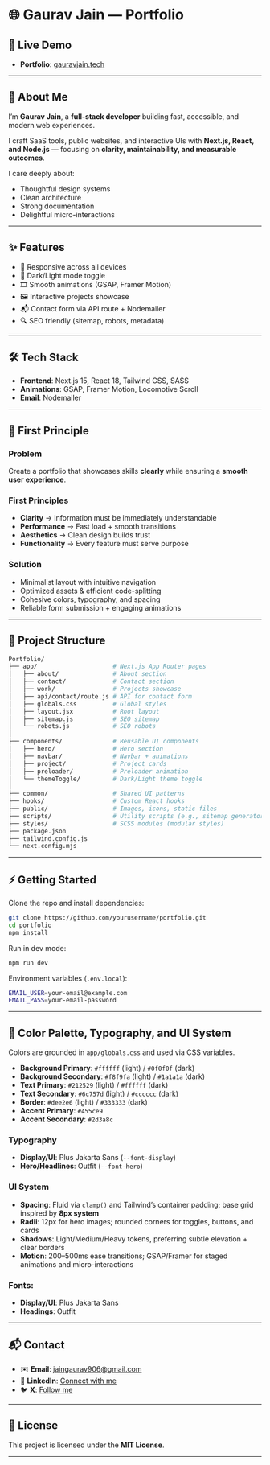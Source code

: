 # 🌐 Gaurav Jain — Portfolio

## 🚀 Live Demo
- **Portfolio**: [gauravjain.tech](https://www.gauravjain.tech)

---

## 👤 About Me
I’m **Gaurav Jain**, a **full-stack developer** building fast, accessible, and modern web experiences.  

I craft SaaS tools, public websites, and interactive UIs with **Next.js, React, and Node.js** — focusing on **clarity, maintainability, and measurable outcomes**.  

I care deeply about:
- Thoughtful design systems
- Clean architecture
- Strong documentation
- Delightful micro-interactions

---

## ✨ Features
- 📱 Responsive across all devices  
- 🌙 Dark/Light mode toggle  
- 🎞 Smooth animations (GSAP, Framer Motion)  
- 🖼 Interactive projects showcase  
- 📬 Contact form via API route + Nodemailer  
- 🔍 SEO friendly (sitemap, robots, metadata)  

---

## 🛠 Tech Stack
- **Frontend**: Next.js 15, React 18, Tailwind CSS, SASS  
- **Animations**: GSAP, Framer Motion, Locomotive Scroll  
- **Email**: Nodemailer   

---

## 🧩 First Principle

### Problem
Create a portfolio that showcases skills **clearly** while ensuring a **smooth user experience**.

### First Principles
- **Clarity** → Information must be immediately understandable  
- **Performance** → Fast load + smooth transitions  
- **Aesthetics** → Clean design builds trust  
- **Functionality** → Every feature must serve purpose  

### Solution
- Minimalist layout with intuitive navigation  
- Optimized assets & efficient code-splitting  
- Cohesive colors, typography, and spacing  
- Reliable form submission + engaging animations  

---

## 📂 Project Structure

```bash
Portfolio/
├── app/                     # Next.js App Router pages
│   ├── about/               # About section
│   ├── contact/             # Contact section
│   ├── work/                # Projects showcase
│   ├── api/contact/route.js # API for contact form
│   ├── globals.css          # Global styles
│   ├── layout.jsx           # Root layout
│   ├── sitemap.js           # SEO sitemap
│   └── robots.js            # SEO robots
│
├── components/              # Reusable UI components
│   ├── hero/                # Hero section
│   ├── navbar/              # Navbar + animations
│   ├── project/             # Project cards
│   ├── preloader/           # Preloader animation
│   └── themeToggle/         # Dark/Light theme toggle
│
├── common/                  # Shared UI patterns
├── hooks/                   # Custom React hooks
├── public/                  # Images, icons, static files
├── scripts/                 # Utility scripts (e.g., sitemap generator)
├── styles/                  # SCSS modules (modular styles)
├── package.json
├── tailwind.config.js
└── next.config.mjs
````

---

## ⚡ Getting Started

Clone the repo and install dependencies:

```bash
git clone https://github.com/yourusername/portfolio.git
cd portfolio
npm install
```

Run in dev mode:

```bash
npm run dev
```

Environment variables (`.env.local`):

```bash
EMAIL_USER=your-email@example.com
EMAIL_PASS=your-email-password
```

---

## 🎨 Color Palette, Typography, and UI System

Colors are grounded in `app/globals.css` and used via CSS variables.

- **Background Primary**: `#ffffff` (light) / `#0f0f0f` (dark)  
- **Background Secondary**: `#f8f9fa` (light) / `#1a1a1a` (dark)  
- **Text Primary**: `#212529` (light) / `#ffffff` (dark)  
- **Text Secondary**: `#6c757d` (light) / `#cccccc` (dark)  
- **Border**: `#dee2e6` (light) / `#333333` (dark)  
- **Accent Primary**: `#455ce9`  
- **Accent Secondary**: `#2d3a8c`  

### Typography
- **Display/UI**: Plus Jakarta Sans (`--font-display`)  
- **Hero/Headlines**: Outfit (`--font-hero`)  

### UI System
- **Spacing**: Fluid via `clamp()` and Tailwind’s container padding; base grid inspired by **8px system**  
- **Radii**: 12px for hero images; rounded corners for toggles, buttons, and cards  
- **Shadows**: Light/Medium/Heavy tokens, preferring subtle elevation + clear borders  
- **Motion**: 200–500ms ease transitions; GSAP/Framer for staged animations and micro-interactions  

### Fonts:
- **Display/UI**: Plus Jakarta Sans
- **Headings**: Outfit

---

## 📬 Contact

- ✉️ **Email**: [jaingaurav906@gmail.com](mailto:jaingaurav906@gmail.com)  
- 🔗 **LinkedIn**: [Connect with me](https://www.linkedin.com/in/this-is-gaurav-jain/)  
- 🐦 **X**: [Follow me](https://x.com/gauravjain0377)  

---

## 📜 License

This project is licensed under the **MIT License**.

---
